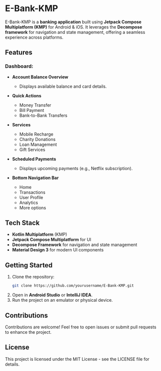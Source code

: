# E-Bank-KMP

E-Bank-KMP is a **banking application** built using **Jetpack Compose Multiplatform (KMP)** for Android & iOS. It leverages the **Decompose framework** for navigation and state management, offering a seamless experience across platforms.

## Features

### Dashboard:
- **Account Balance Overview**
  - Displays available balance and card details.

- **Quick Actions**
  - Money Transfer
  - Bill Payment
  - Bank-to-Bank Transfers

- **Services**
  - Mobile Recharge
  - Charity Donations
  - Loan Management
  - Gift Services

- **Scheduled Payments**
  - Displays upcoming payments (e.g., Netflix subscription).

- **Bottom Navigation Bar**
  - Home
  - Transactions
  - User Profile
  - Analytics
  - More options

## Tech Stack
- **Kotlin Multiplatform** (KMP)
- **Jetpack Compose Multiplatform** for UI
- **Decompose Framework** for navigation and state management
- **Material Design 3** for modern UI components

## Getting Started
1. Clone the repository:
   ```bash
   git clone https://github.com/yourusername/E-Bank-KMP.git
   ```
2. Open in **Android Studio** or **IntelliJ IDEA**.
3. Run the project on an emulator or physical device.

## Contributions
Contributions are welcome! Feel free to open issues or submit pull requests to enhance the project.

## License
This project is licensed under the MIT License - see the LICENSE file for details.